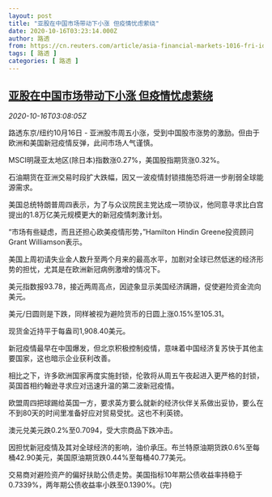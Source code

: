 ```yaml
---
layout: post
title: "亚股在中国市场带动下小涨 但疫情忧虑萦绕"
date: 2020-10-16T03:23:14.000Z
author: 路透
from: https://cn.reuters.com/article/asia-financial-markets-1016-fri-idCNKBS2710CW
tags: [ 路透 ]
categories: [ 路透 ]
---
```

<!--1602818594000-->
[亚股在中国市场带动下小涨 但疫情忧虑萦绕](https://cn.reuters.com/article/asia-financial-markets-1016-fri-idCNKBS2710CW)
------

<div>
<div><i>2020-10-16T03:08:05Z</i></div><p>路透东京/纽约10月16日 - 亚洲股市周五小涨，受到中国股市涨势的激励。但由于欧洲和美国新冠疫情反弹，此间市场人气谨慎。</p><p>MSCI明晟亚太地区(除日本)指数涨0.27%，美国股指期货涨0.32%。</p><p>石油期货在亚洲交易时段扩大跌幅，因又一波疫情封锁措施恐将进一步削弱全球能源需求。</p><p>美国总统特朗普周四表示，为了与众议院民主党达成一项协议，他同意寻求比白宫提出的1.8万亿美元规模更大的新冠疫情刺激计划。</p><p>“市场有些疑虑，而且还担心欧美疫情形势，”Hamilton Hindin Greene投资顾问Grant Williamson表示。</p><p>美国上周初请失业金人数升至两个月来的最高水平，加剧对全球已然低迷的经济形势的担忧，尤其是在欧洲新冠病例激增的情况下。</p><p>美元指数报93.78，接近两周高点，因迹象显示美国经济蹒跚，促使避险资金流向美元。</p><p>美元/日圆则是下跌，同样被视为避险货币的日圆上涨0.15%至105.31。</p><p>现货金近持平于每盎司1,908.40美元。</p><p>新冠疫情最早在中国爆发，但北京积极控制疫情，意味着中国经济复苏快于其他主要国家，这也暗示企业获利改善。</p><p>相比之下，许多欧洲国家再度实施封锁，伦敦将从周五午夜起进入更严格的封锁，英国首相约翰逊寻求应对迅速升温的第二波新冠疫情。</p><p>欧盟周四把球踢给英国一方，要求英方要么就新的经济伙伴关系做出妥协，要么在不到80天的时间里准备好应对贸易受扰。这也不利英镑。</p><p>澳元兑美元跌0.2%至0.7094，受大宗商品下跌冲击。</p><p>因担忧新冠疫情及其对全球经济的影响，油价承压。布兰特原油期货跌0.6%至每桶42.90美元，美国原油期货跌0.44%至每桶40.77美元。</p><p>交易商对避险资产的偏好扶助公债走势。美国指标10年期公债收益率持稳于0.7339%，两年期公债收益率小跌至0.1390%。(完)</p>
</div>
